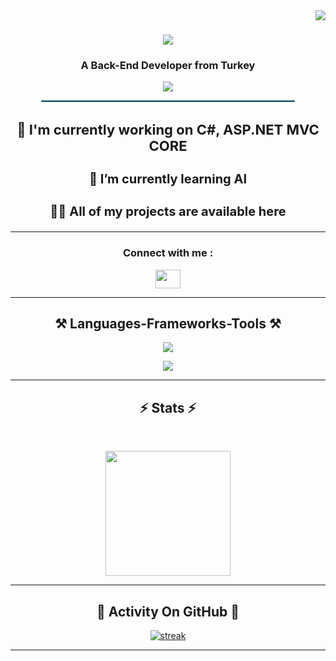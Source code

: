 <img align="right" src="https://komarev.com/ghpvc/?username=emrecankahraman&color=blue"/>

<h1 align="center">
    <img src="https://readme-typing-svg.herokuapp.com/?font=Righteous&size=35&center=true&vCenter=true&width=500&height=70&duration=4000&lines=Hi+There!+👋;+I'm+Emrecan+Kahraman!;" />
</h1>

<h3 align="center">A Back-End Developer from Turkey</h3>

[<p align="center">![](https://github-profile-trophy.vercel.app/?username=emrecankahraman&theme=discord&no-frame=true&no-bg=false&margin-w=4)</p>](url)



<div align="center">
    <hr style="width: 80%; border: 1px solid #4ca1af;">
    
   <h3 style="font-size: 22px;">🧠 I'm currently working on 
       <span>C#, ASP.NET MVC CORE</span>
   </h3>

   <h3 style="font-size: 20px;">🌱 I’m currently learning 
       <span>AI</span>
   </h3>

   <h3 style="font-size: 20px;">👨‍💻 All of my projects are available 
       here
   </h3>

</div>


<hr>
<h3 align="center">Connect with me :</h3>
<p align="center">
<a href="https://linkedin.com/in/emrecankahraman" target="blank"><img align="center" src="https://raw.githubusercontent.com/rahuldkjain/github-profile-readme-generator/master/src/images/icons/Social/linked-in-alt.svg" height="30" width="40" /></a>
</p>


<hr>
<h2 align="center">⚒️ Languages-Frameworks-Tools ⚒️</h2>
<div align="center">
<p> <a href="https://github.com/emrecankahraman"><img src="https://skillicons.dev/icons?i=vscode,github,git,npm,html,css,js,dotnet"> </a> </p>
    <p> <a href="https://github.com/emrecankahraman"><img src="https://skillicons.dev/icons?i=dotnet,cs,visualstudio"> </a> </p>
</div>   
<hr>
<h2 align="center">⚡ Stats ⚡</h2>
<br>
<p align="center">
<img height="200px" src="https://github-readme-stats.vercel.app/api?username=emrecankahraman&hide_border=true&show_icons=true&count_private=true&theme=gruvbox&bg_color=151515">
</p>
<hr>
<h2 align="center">💫 Activity On GitHub 💫</h2>


<p align="center">
  <a href="https://github.com/emrecankahraman">      
<img title="stats" alt="streak" src="https://github-readme-streak-stats.herokuapp.com/?user=emrecankahraman&theme=dark&hide_border=true&stroke=f53b3b"/>
</a> 
</p>
<hr>
